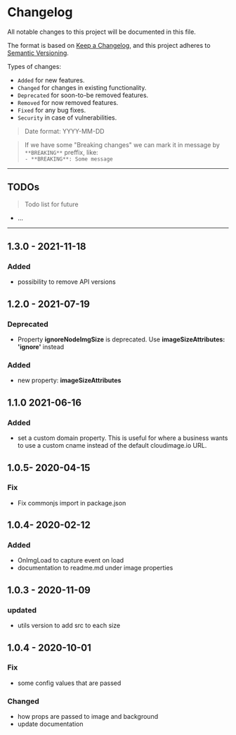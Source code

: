 # Changelog
All notable changes to this project will be documented in this file.

The format is based on [Keep a Changelog](https://keepachangelog.com/en/1.0.0/),
and this project adheres to [Semantic Versioning](https://semver.org/spec/v2.0.0.html).

Types of changes:
- `Added` for new features.
- `Changed` for changes in existing functionality.
- `Deprecated` for soon-to-be removed features.
- `Removed` for now removed features.
- `Fixed` for any bug fixes.
- `Security` in case of vulnerabilities.

> Date format: YYYY-MM-DD

> If we have some "Breaking changes" we can mark it in message by `**BREAKING**` preffix, like:  
> `- **BREAKING**: Some message`

-------------

## TODOs
> Todo list for future

- ...

-------------
## 1.3.0 - 2021-11-18
### Added
- possibility to remove API versions

## 1.2.0 - 2021-07-19

### Deprecated

- Property **ignoreNodeImgSize** is deprecated. Use **imageSizeAttributes: 'ignore'** instead

### Added
- new property: **imageSizeAttributes**

## 1.1.0 2021-06-16
### Added
- set a custom domain property. This is useful for where a business wants to use a custom cname instead of the default 
  cloudimage.io URL.

## 1.0.5- 2020-04-15
### Fix
- Fix commonjs import in package.json

## 1.0.4- 2020-02-12
### Added
- OnImgLoad to capture event on load
- documentation to readme.md under image properties

## 1.0.3 - 2020-11-09
### updated
- utils version to add src to each size

## 1.0.4 - 2020-10-01
### Fix
- some config values that are passed
### Changed
- how props are passed to image and background
- update documentation 
